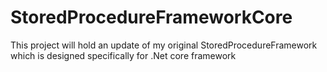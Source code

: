 # StoredProcedureFrameworkCore
This project will hold an update of my original StoredProcedureFramework which is designed specifically for .Net core framework
